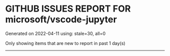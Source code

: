 
# GITHUB ISSUES REPORT FOR microsoft/vscode-jupyter


Generated on 2022-04-11 using: stale=30, all=0


Only showing items that are new to report in past 1 day(s)


---
